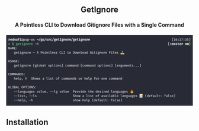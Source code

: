 <div align="center">

<h2>GetIgnore</h2>

<h4>A Pointless CLI to Download Gitignore Files with a Single Command</h4>

![title](https://github.com/rednafi/get-ignore/blob/master/art/Screenshot%20from%202020-04-29%2016-28-23.png)

</div>

## Installation

